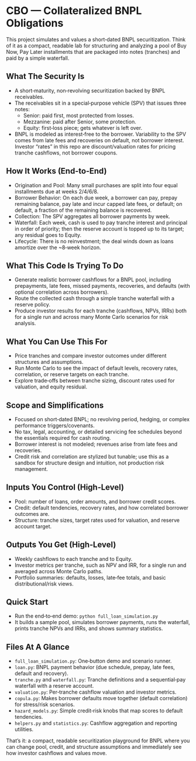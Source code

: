 # CBO — Collateralized BNPL Obligations

This project simulates and values a short‑dated BNPL securitization. Think of it as a compact, readable lab for structuring and analyzing a pool of Buy Now, Pay Later installments that are packaged into notes (tranches) and paid by a simple waterfall.

## What The Security Is

- A short‑maturity, non‑revolving securitization backed by BNPL receivables.
- The receivables sit in a special‑purpose vehicle (SPV) that issues three notes:
  - Senior: paid first, most protected from losses.
  - Mezzanine: paid after Senior, some protection.
  - Equity: first‑loss piece; gets whatever is left over.
- BNPL is modeled as interest‑free to the borrower. Variability to the SPV comes from late fees and recoveries on default, not borrower interest. Investor “rates” in this repo are discount/valuation rates for pricing tranche cashflows, not borrower coupons.

## How It Works (End‑to‑End)

- Origination and Pool: Many small purchases are split into four equal installments due at weeks 2/4/6/8.
- Borrower Behavior: On each due week, a borrower can pay, prepay remaining balance, pay late and incur capped late fees, or default; on default, a fraction of the remaining balance is recovered.
- Collection: The SPV aggregates all borrower payments by week.
- Waterfall: Each week, cash is used to pay tranche interest and principal in order of priority; then the reserve account is topped up to its target; any residual goes to Equity.
- Lifecycle: There is no reinvestment; the deal winds down as loans amortize over the ~8‑week horizon.

## What This Code Is Trying To Do

- Generate realistic borrower cashflows for a BNPL pool, including prepayments, late fees, missed payments, recoveries, and defaults (with optional correlation across borrowers).
- Route the collected cash through a simple tranche waterfall with a reserve policy.
- Produce investor results for each tranche (cashflows, NPVs, IRRs) both for a single run and across many Monte Carlo scenarios for risk analysis.

## What You Can Use This For

- Price tranches and compare investor outcomes under different structures and assumptions.
- Run Monte Carlo to see the impact of default levels, recovery rates, correlation, or reserve targets on each tranche.
- Explore trade‑offs between tranche sizing, discount rates used for valuation, and equity residual.

## Scope and Simplifications

- Focused on short‑dated BNPL; no revolving period, hedging, or complex performance triggers/covenants.
- No tax, legal, accounting, or detailed servicing fee schedules beyond the essentials required for cash routing.
- Borrower interest is not modeled; revenues arise from late fees and recoveries.
- Credit risk and correlation are stylized but tunable; use this as a sandbox for structure design and intuition, not production risk management.

## Inputs You Control (High‑Level)

- Pool: number of loans, order amounts, and borrower credit scores.
- Credit: default tendencies, recovery rates, and how correlated borrower outcomes are.
- Structure: tranche sizes, target rates used for valuation, and reserve account target.

## Outputs You Get (High‑Level)

- Weekly cashflows to each tranche and to Equity.
- Investor metrics per tranche, such as NPV and IRR, for a single run and averaged across Monte Carlo paths.
- Portfolio summaries: defaults, losses, late‑fee totals, and basic distributional/risk views.

## Quick Start

- Run the end‑to‑end demo: `python full_loan_simulation.py`
- It builds a sample pool, simulates borrower payments, runs the waterfall, prints tranche NPVs and IRRs, and shows summary statistics.

## Files At A Glance

- `full_loan_simulation.py`: One‑button demo and scenario runner.
- `loan.py`: BNPL payment behavior (due schedule, prepay, late fees, default and recovery).
- `tranche.py` and `waterfall.py`: Tranche definitions and a sequential‑pay waterfall with a reserve account.
- `valuation.py`: Per‑tranche cashflow valuation and investor metrics.
- `copula.py`: Makes borrower defaults move together (default correlation) for stress/risk scenarios.
- `hazard_models.py`: Simple credit‑risk knobs that map scores to default tendencies.
- `helpers.py` and `statistics.py`: Cashflow aggregation and reporting utilities.

That’s it: a compact, readable securitization playground for BNPL where you can change pool, credit, and structure assumptions and immediately see how investor cashflows and values move.

